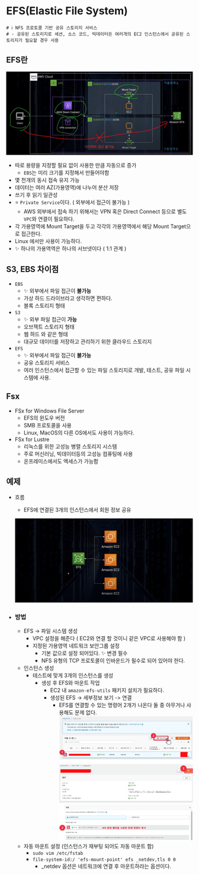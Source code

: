 # EFS(Elastic File System)

```properties
# ℹ️ NFS 프로토콜 기반 공유 스토리지 서비스
# - 공유된 스토리지로 세션, 소스 코드, 빅데이터든 여러개의 EC2 인스턴스에서 공유된 스토리지가 필요할 경우 사용
```

## EFS란

![Alt text](image.png)

- 따로 용량을 지정할 필요 없이 사용한 만큼 자동으로 증가
  - `EBS`는 미리 크기를 지정해서 만들어야함
- 몇 천개의 동시 접속 유지 가능
- 데이터는 여러 AZ(가용영역)에 나누어 분산 저장
- 쓰기 후 읽기 일관성
- ⭐️ `Private Service`이다. ( 외부에서 접근이 불가능 )
  - AWS 외부에서 접속 하기 위해서는 VPN 혹은 Direct Connect 등으로 별도 `VPC`와 연결이 필요하다.
- 각 가용영역에 Mount Target을 두고 각각의 가용영역에서 해당 Mount Target으로 접근한다.
- Linux 에서만 사용이 가능하다.
- ✨ 하나의 가용역역은 하나의 서브넷이다 ( 1:1 관계 )

## S3, EBS 차이점

- `EBS`
  - ✨ 외부에서 파일 접근이 **불가능**
  - 가상 하드 드라이브라고 생각하면 편하다.
  - 블록 스토리지 형태
- `S3`
  - ✨ 외부 파일 접근이 **가능**
  - 오브젝트 스토리지 형태
  - 웹 하드 와 같은 형태
  - 대규모 데이터를 저장하고 관리하기 위한 클라우드 스토리지
- `EFS`
  - ✨ 외부에서 파일 접근이 **불가능**
  - 공유 스토리지 서비스
  - 여러 인스턴스에서 접근할 수 있는 파일 스토리지로 개발, 테스트, 공유 파일 시스템에 사용.

## Fsx

- FSx for Windows File Server
  - EFS의 윈도우 버전
  - SMB 프로토콜을 사용
  - Linux, MacOS의 다른 OS에서도 사용이 가능하다.
- FSx for Lustre
  - 리눅스를 위한 고성능 병렬 스토리지 시스템
  - 주로 머신러닝, 빅데이터등의 고성능 컴퓨팅에 사용
  - 온프레미스에서도 엑세스가 가능함

## 예제

- 흐름

  - EFS에 연결된 3개의 인스턴스에서 회원 정보 공유

  ![Alt text](image-1.png)

- ### 방법
  - EFS -> 파일 시스템 생성
    - VPC 설정을 해준다 ( EC2와 연결 할 것이니 같은 VPC로 사용해야 함 )
    - 지정된 가용영역 네트워크 보안그룹 설정
      - 기본 값으로 설정 되어있다. ✨ 변경 필수
      - NFS 유형의 TCP 프로토콜이 인바운드가 필수로 되어 있어야 한다.
  - 인스턴스 생성
    - 테스트에 맞게 3개의 인스턴스를 생성
      - 생성 후 EFS와 마운트 작업
        - EC2 내 `amazon-efs-utils` 패키지 설치가 필요하다.
        - 생성된 EFS -> 세부정보 보기 -> 연결
          - EFS를 연결할 수 있는 명령어 2개가 나온다 둘 중 아무거나 사용해도 문제 없다.
            ![Alt text](image-2.png)
            ![Alt text](image-3.png)
  - 자동 마운트 설정 (인스턴스가 재부팅 되어도 자동 마운트 함)
    - `sudo vim /etc/fstab`
    - `file-system-id:/ 'efs-mount-point' efs _netdev,tls 0 0`
      - \_netdev 옵션은 네트워크에 연결 후 마운트하라는 옵션이다.
